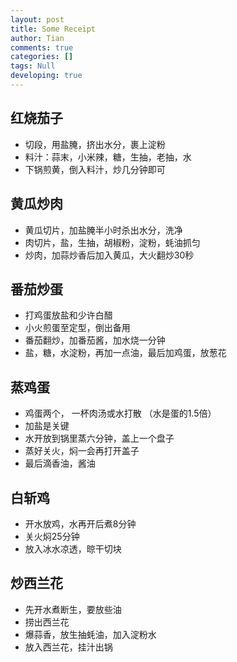 ```yaml
---
layout: post
title: Some Receipt
author: Tian
comments: true
categories: []
tags: Null
developing: true
---
```

## 红烧茄子
- 切段，用盐腌，挤出水分，裹上淀粉
- 料汁：蒜末，小米辣，糖，生抽，老抽，水
- 下锅煎黄，倒入料汁，炒几分钟即可

## 黄瓜炒肉
- 黄瓜切片，加盐腌半小时杀出水分，洗净
- 肉切片，盐，生抽，胡椒粉，淀粉，蚝油抓匀
- 炒肉，加蒜炒香后加入黄瓜，大火翻炒30秒

## 番茄炒蛋
- 打鸡蛋放盐和少许白醋
- 小火煎蛋至定型，倒出备用
- 番茄翻炒，加番茄酱，加水烧一分钟
- 盐，糖，水淀粉，再加一点油，最后加鸡蛋，放葱花

## 蒸鸡蛋
- 鸡蛋两个， 一杯肉汤或水打散 （水是蛋的1.5倍）
- 加盐是关键
- 水开放到锅里蒸六分钟，盖上一个盘子 
- 蒸好关火，焖一会再打开盖子
- 最后滴香油，酱油

## 白斩鸡
- 开水放鸡，水再开后煮8分钟
- 关火焖25分钟
- 放入冰水凉透，晾干切块

## 炒西兰花
- 先开水煮断生，要放些油
- 捞出西兰花
- 爆蒜香，放生抽蚝油，加入淀粉水
- 放入西兰花，挂汁出锅
